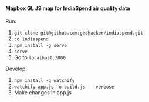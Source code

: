 #### Mapbox GL JS map for IndiaSpend air quality data

Run:

1. `git clone git@github.com:geohacker/indiaspend.git`
2. `cd indiaspend`
3. `npm install -g serve`
4. `serve`
5. Go to `localhost:3000`

Develop:

1. `npm install -g watchify`
2. `watchify app.js -o build.js  --verbose`
3. Make changes in app.js